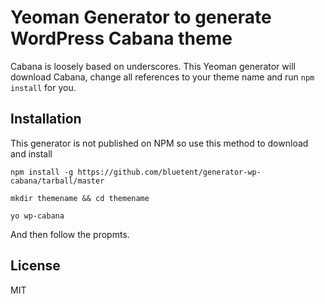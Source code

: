 # Yeoman Generator to generate WordPress Cabana theme

Cabana is loosely based on underscores. This Yeoman generator will download Cabana, change all references to your theme name and run `npm install` for you.

## Installation

This generator is not published on NPM so use this method to download and install

```npm install -g https://github.com/bluetent/generator-wp-cabana/tarball/master```

``` mkdir themename && cd themename ```

``` yo wp-cabana ```

And then follow the propmts.

## License

MIT
